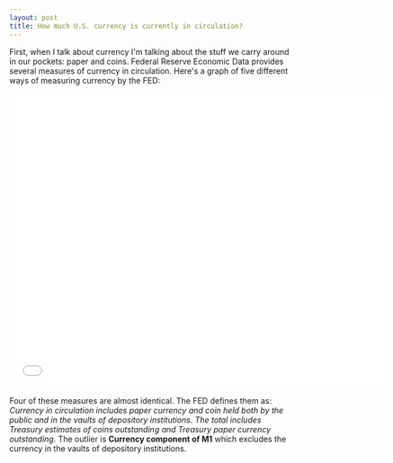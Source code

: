 ```yaml
---
layout: post
title: How much U.S. currency is currently in circulation? 
---
```

First, when I talk about currency I'm talking about the stuff we carry around in our pockets: paper and coins. Federal Reserve Economic Data provides several measures of currency in circulation. Here's a graph of five different ways of measuring currency by the FED:

<iframe src="//fred.stlouisfed.org/graph/graph-landing.php?g=6w1V&width=670&height=475" scrolling="no" frameborder="0" style="overflow:hidden; width:670px; height:525px;" allowTransparency="true"></iframe>

Four of these measures are almost identical. The FED defines them as: _Currency in circulation includes paper currency and coin held both by the public and in the vaults of depository institutions. The total includes Treasury estimates of coins outstanding and Treasury paper currency outstanding._  The outlier is **Currency component of M1** which excludes the currency in the vaults of depository institutions.
